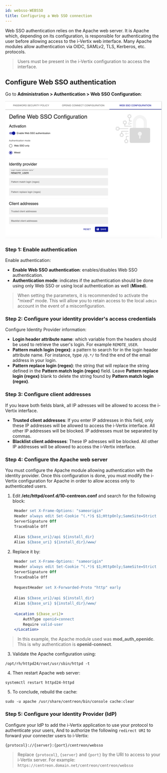 ```yaml
---
id: websso-WEBSSO
title: Configuring a Web SSO connection
---
```


Web SSO authentication relies on the Apache web server. It is Apache which, depending on its configuration, is
responsible for authenticating the user before allowing access to the i-Vertix web interface.
Many Apache modules allow authentication via OIDC, SAMLv2, TLS, Kerberos, etc. protocols.

> Users must be present in the i-Vertix configuration to access the interface.

## Configure Web SSO authentication

Go to **Administration > Authentication > Web SSO Configuration**:

![image](../../assets/administration/websso/web-sso-configuration.png)

### Step 1: Enable authentication

Enable authentication:

- **Enable Web SSO authentication**: enables/disables Web SSO authentication.
- **Authentication mode**: indicates if the authentication should be done using only Web SSO or using local
  authentication as well (**Mixed**).

> When setting the parameters, it is recommended to activate the "mixed" mode. This will allow you to retain access to
> the local `admin` account in the event of a misconfiguration.

### Step 2: Configure your identity provider's access credentials

Configure Identity Provider information:

- **Login header attribute name**: which variable from the headers should be used to retrieve the user's login.
  For example `REMOTE_USER`.
- **Pattern match login (regex)**: a pattern to search for in the login header attribute name.
  For instance, type `/@.*/` to find the end of the email address in your login.
- **Pattern replace login (regex)**: the string that will replace the string defined in the **Pattern match login (regex)** field.
  Leave **Pattern replace login (regex)** blank to delete the string found by **Pattern match login (regex)**.

### Step 3: Configure client addresses

If you leave both fields blank, all IP adresses will be allowed to access the i-Vertix interface.

- **Trusted client addresses**: If you enter IP addresses in this field, only these IP addresses will be allowed to access the i-Vertix interface. All other IP addresses will be blocked. IP addresses must be separated by commas.
- **Blacklist client addresses**: These IP adresses will be blocked. All other IP addresses will be allowed to access the i-Vertix interface.

### Step 4: Configure the Apache web server

You must configure the Apache module allowing authentication with the identity provider.
Once this configuration is done, you must modify the i-Vertix configuration for Apache in order to allow access only
to authenticated users.

1. Edit **/etc/httpd/conf.d/10-centreon.conf** and search for the following block:

  ```apache
      Header set X-Frame-Options: "sameorigin"
      Header always edit Set-Cookie ^(.*)$ $1;HttpOnly;SameSite=Strict
      ServerSignature Off
      TraceEnable Off

      Alias ${base_uri}/api ${install_dir}
      Alias ${base_uri} ${install_dir}/www/
  ```

2. Replace it by:

  ```apache
      Header set X-Frame-Options: "sameorigin"
      Header always edit Set-Cookie ^(.*)$ $1;HttpOnly;SameSite=Strict
      ServerSignature Off
      TraceEnable Off

      RequestHeader set X-Forwarded-Proto "http" early

      Alias ${base_uri}/api ${install_dir}
      Alias ${base_uri} ${install_dir}/www/

      <Location ${base_uri}>
          AuthType openid-connect
          Require valid-user
      </Location>
  ```

  > In this example, the Apache module used was **mod_auth_openidc**. This is why authentication is **openid-connect**.

3. Validate the Apache configuration using:

  ```shell
  /opt/rh/httpd24/root/usr/sbin/httpd -t
  ```

4. Then restart Apache web server:

  ```shell
  systemctl restart httpd24-httpd
  ```

5. To conclude, rebuild the cache:

  ```shell
  sudo -u apache /usr/share/centreon/bin/console cache:clear
  ```

### Step 5: Configure your Identity Provider (IdP)

Configure your IdP to add the i-Vertix application to use your protocol to authenticate your users,
And to authorize the following `redirect URI` to forward your connecter users to i-Vertix:

```shell
{protocol}://{server}:{port}/centreon/websso
```

> Replace `{protocol}`, `{server}` and `{port}` by the URI to access to your i-Vertix server.
> For example: `https://centreon.domain.net/centreon/centreon/websso`